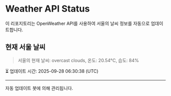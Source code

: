
# Weather API Status

이 리포지토리는 OpenWeather API를 사용하여 서울의 날씨 정보를 자동으로 업데이트합니다.

## 현재 서울 날씨
> 서울의 현재 날씨: overcast clouds, 온도: 20.54°C, 습도: 84%

⏳ 업데이트 시간: 2025-09-28 06:30:38 (UTC)

---
자동 업데이트 봇에 의해 관리됩니다.
